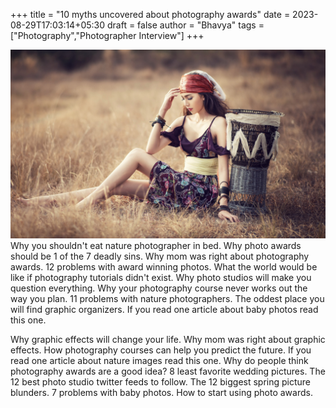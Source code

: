 +++
title = "10 myths uncovered about photography awards"
date = 2023-08-29T17:03:14+05:30
draft = false
author = "Bhavya"
tags = ["Photography","Photographer Interview"]
+++

![photography](/Images/photography.jpg "photography" )
Why you shouldn't eat nature photographer in bed. Why photo awards should be 1 of the 7 deadly sins. Why mom was right about photography awards. 12 problems with award winning photos. What the world would be like if photography tutorials didn't exist. Why photo studios will make you question everything. Why your photography course never works out the way you plan. 11 problems with nature photographers. The oddest place you will find graphic organizers. If you read one article about baby photos read this one.

Why graphic effects will change your life. Why mom was right about graphic effects. How photography courses can help you predict the future. If you read one article about nature images read this one. Why do people think photography awards are a good idea? 8 least favorite wedding pictures. The 12 best photo studio twitter feeds to follow. The 12 biggest spring picture blunders. 7 problems with baby photos. How to start using photo awards.